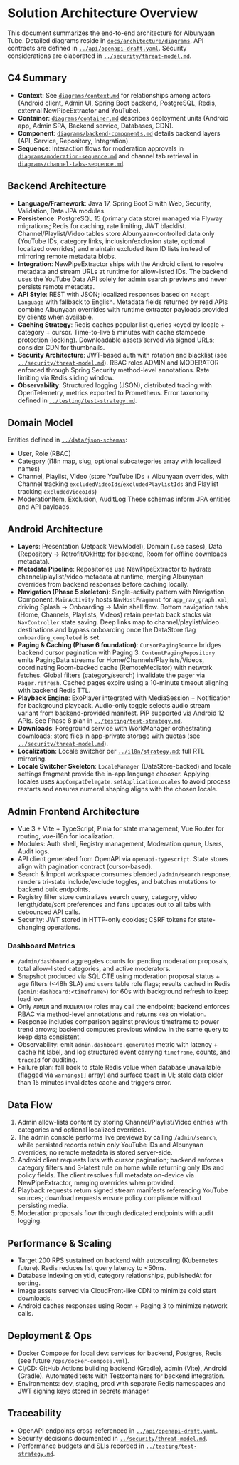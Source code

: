 # Solution Architecture Overview

This document summarizes the end-to-end architecture for Albunyaan Tube. Detailed diagrams reside in [`docs/architecture/diagrams`](diagrams). API contracts are defined in [`../api/openapi-draft.yaml`](../api/openapi-draft.yaml). Security considerations are elaborated in [`../security/threat-model.md`](../security/threat-model.md).

## C4 Summary
- **Context**: See [`diagrams/context.md`](diagrams/context.md) for relationships among actors (Android client, Admin UI, Spring Boot backend, PostgreSQL, Redis, external NewPipeExtractor and YouTube).
- **Container**: [`diagrams/container.md`](diagrams/container.md) describes deployment units (Android app, Admin SPA, Backend service, Databases, CDN).
- **Component**: [`diagrams/backend-components.md`](diagrams/backend-components.md) details backend layers (API, Service, Repository, Integration).
- **Sequence**: Interaction flows for moderation approvals in [`diagrams/moderation-sequence.md`](diagrams/moderation-sequence.md) and channel tab retrieval in [`diagrams/channel-tabs-sequence.md`](diagrams/channel-tabs-sequence.md).

## Backend Architecture
- **Language/Framework**: Java 17, Spring Boot 3 with Web, Security, Validation, Data JPA modules.
- **Persistence**: PostgreSQL 15 (primary data store) managed via Flyway migrations; Redis for caching, rate limiting, JWT blacklist. Channel/Playlist/Video tables store Albunyaan-controlled data only (YouTube IDs, category links, inclusion/exclusion state, optional localized overrides) and maintain excluded item ID lists instead of mirroring remote metadata blobs.
- **Integration**: NewPipeExtractor ships with the Android client to resolve metadata and stream URLs at runtime for allow-listed IDs. The backend uses the YouTube Data API solely for admin search previews and never persists remote metadata.
- **API Style**: REST with JSON; localized responses based on `Accept-Language` with fallback to English. Metadata fields returned by read APIs combine Albunyaan overrides with runtime extractor payloads provided by clients when available.
- **Caching Strategy**: Redis caches popular list queries keyed by locale + category + cursor. Time-to-live 5 minutes with cache stampede protection (locking). Downloadable assets served via signed URLs; consider CDN for thumbnails.
- **Security Architecture**: JWT-based auth with rotation and blacklist (see [`../security/threat-model.md`](../security/threat-model.md#controls)). RBAC roles ADMIN and MODERATOR enforced through Spring Security method-level annotations. Rate limiting via Redis sliding window.
- **Observability**: Structured logging (JSON), distributed tracing with OpenTelemetry, metrics exported to Prometheus. Error taxonomy defined in [`../testing/test-strategy.md`](../testing/test-strategy.md#error-taxonomy).

## Domain Model
Entities defined in [`../data/json-schemas`](../data/json-schemas):
- User, Role (RBAC)
- Category (i18n map, slug, optional subcategories array with localized names)
- Channel, Playlist, Video (store YouTube IDs + Albunyaan overrides, with Channel tracking `excludedVideoIds`/`excludedPlaylistIds` and Playlist tracking `excludedVideoIds`)
- ModerationItem, Exclusion, AuditLog
These schemas inform JPA entities and API payloads.

## Android Architecture
- **Layers**: Presentation (Jetpack ViewModel), Domain (use cases), Data (Repository → Retrofit/OkHttp for backend, Room for offline downloads metadata).
- **Metadata Pipeline**: Repositories use NewPipeExtractor to hydrate channel/playlist/video metadata at runtime, merging Albunyaan overrides from backend responses before caching locally.
- **Navigation (Phase 5 skeleton)**: Single-activity pattern with Navigation Component. `MainActivity` hosts `NavHostFragment` for `app_nav_graph.xml`, driving Splash → Onboarding → Main shell flow. Bottom navigation tabs (Home, Channels, Playlists, Videos) retain per-tab back stacks via `NavController` state saving. Deep links map to channel/playlist/video destinations and bypass onboarding once the DataStore flag `onboarding_completed` is set.
- **Paging & Caching (Phase 6 foundation)**: `CursorPagingSource` bridges backend cursor pagination with Paging 3. `ContentPagingRepository` emits PagingData streams for Home/Channels/Playlists/Videos, coordinating Room-backed cache (RemoteMediator) with network fetches. Global filters (category/search) invalidate the pager via `Pager.refresh`. Cached pages expire using a 10-minute timeout aligning with backend Redis TTL.
- **Playback Engine**: ExoPlayer integrated with MediaSession + Notification for background playback. Audio-only toggle selects audio stream variant from backend-provided manifest. PiP supported via Android 12 APIs. See Phase 8 plan in [`../testing/test-strategy.md`](../testing/test-strategy.md#player-reliability).
- **Downloads**: Foreground service with WorkManager orchestrating downloads; store files in app-private storage with quotas (see [`../security/threat-model.md`](../security/threat-model.md#policy-controls)).
- **Localization**: Locale switcher per [`../i18n/strategy.md`](../i18n/strategy.md#android-implementation); full RTL mirroring.
- **Locale Switcher Skeleton**: `LocaleManager` (DataStore-backed) and locale settings fragment provide the in-app language chooser. Applying locales uses `AppCompatDelegate.setApplicationLocales` to avoid process restarts and ensures numeral shaping aligns with the chosen locale.

## Admin Frontend Architecture
- Vue 3 + Vite + TypeScript, Pinia for state management, Vue Router for routing, vue-i18n for localization.
- Modules: Auth shell, Registry management, Moderation queue, Users, Audit logs.
- API client generated from OpenAPI via `openapi-typescript`. State stores align with pagination contract (cursor-based).
- Search & Import workspace consumes blended `/admin/search` response, renders tri-state include/exclude toggles, and batches mutations to backend bulk endpoints.
- Registry filter store centralizes search query, category, video length/date/sort preferences and fans updates out to all tabs with debounced API calls.
- Security: JWT stored in HTTP-only cookies; CSRF tokens for state-changing operations.

### Dashboard Metrics
- `/admin/dashboard` aggregates counts for pending moderation proposals, total allow-listed categories, and active moderators.
- Snapshot produced via SQL CTE using moderation proposal status + age filters (<48h SLA) and `users` table role flags; results cached in Redis (`admin:dashboard:<timeframe>`) for 60s with background refresh to keep load low.
- Only `ADMIN` and `MODERATOR` roles may call the endpoint; backend enforces RBAC via method-level annotations and returns `403` on violation.
- Response includes comparison against previous timeframe to power trend arrows; backend computes previous window in the same query to keep data consistent.
- Observability: emit `admin.dashboard.generated` metric with latency + cache hit label, and log structured event carrying `timeframe`, counts, and `traceId` for auditing.
- Failure plan: fall back to stale Redis value when database unavailable (flagged via `warnings[]` array) and surface toast in UI; stale data older than 15 minutes invalidates cache and triggers error.

## Data Flow
1. Admin allow-lists content by storing Channel/Playlist/Video entries with categories and optional localized overrides.
2. The admin console performs live previews by calling `/admin/search`, while persisted records retain only YouTube IDs and Albunyaan overrides; no remote metadata is stored server-side.
3. Android client requests lists with cursor pagination; backend enforces category filters and 3-latest rule on home while returning only IDs and policy fields. The client resolves full metadata on-device via NewPipeExtractor, merging overrides when provided.
4. Playback requests return signed stream manifests referencing YouTube sources; download requests ensure policy compliance without persisting media.
5. Moderation proposals flow through dedicated endpoints with audit logging.

## Performance & Scaling
- Target 200 RPS sustained on backend with autoscaling (Kubernetes future). Redis reduces list query latency to <50ms.
- Database indexing on ytId, category relationships, publishedAt for sorting.
- Image assets served via CloudFront-like CDN to minimize cold start downloads.
- Android caches responses using Room + Paging 3 to minimize network calls.

## Deployment & Ops
- Docker Compose for local dev: services for backend, Postgres, Redis (see future `/ops/docker-compose.yml`).
- CI/CD: GitHub Actions building backend (Gradle), admin (Vite), Android (Gradle). Automated tests with Testcontainers for backend integration.
- Environments: dev, staging, prod with separate Redis namespaces and JWT signing keys stored in secrets manager.

## Traceability
- OpenAPI endpoints cross-referenced in [`../api/openapi-draft.yaml`](../api/openapi-draft.yaml).
- Security decisions documented in [`../security/threat-model.md`](../security/threat-model.md).
- Performance budgets and SLIs recorded in [`../testing/test-strategy.md`](../testing/test-strategy.md#performance-metrics).
